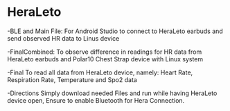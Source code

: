 # HeraLeto

-BLE and Main File:
  For Android Studio to connect to HeraLeto earbuds and send observed HR data to Linus device

-FinalCombined:
  To observe difference in readings for HR data from HeraLeto earbuds and Polar10 Chest Strap device with Linux system

-Final
  To read all data from HeraLeto device, namely: Heart Rate, Respiration Rate, Temperature and Spo2 data


  -Directions 
    Simply download needed Files and run while having HeraLeto device open, Ensure to enable Bluetooth for Hera Connection. 
  
